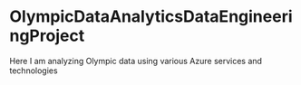 # OlympicDataAnalyticsDataEngineeringProject
Here I am analyzing Olympic data using various Azure services and technologies
